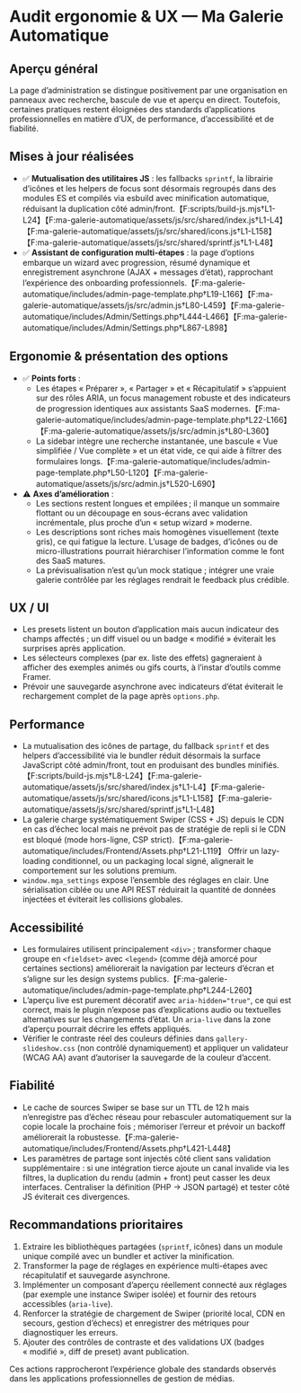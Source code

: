 # Audit ergonomie & UX — Ma Galerie Automatique

## Aperçu général
La page d’administration se distingue positivement par une organisation en panneaux avec recherche, bascule de vue et aperçu en direct. Toutefois, certaines pratiques restent éloignées des standards d’applications professionnelles en matière d’UX, de performance, d’accessibilité et de fiabilité.

## Mises à jour réalisées
- ✅ **Mutualisation des utilitaires JS** : les fallbacks `sprintf`, la librairie d’icônes et les helpers de focus sont désormais regroupés dans des modules ES et compilés via esbuild avec minification automatique, réduisant la duplication côté admin/front.【F:scripts/build-js.mjs†L1-L24】【F:ma-galerie-automatique/assets/js/src/shared/index.js†L1-L4】【F:ma-galerie-automatique/assets/js/src/shared/icons.js†L1-L158】【F:ma-galerie-automatique/assets/js/src/shared/sprintf.js†L1-L48】
- ✅ **Assistant de configuration multi-étapes** : la page d’options embarque un wizard avec progression, résumé dynamique et enregistrement asynchrone (AJAX + messages d’état), rapprochant l’expérience des onboarding professionnels.【F:ma-galerie-automatique/includes/admin-page-template.php†L19-L166】【F:ma-galerie-automatique/assets/js/src/admin.js†L80-L459】【F:ma-galerie-automatique/includes/Admin/Settings.php†L444-L466】【F:ma-galerie-automatique/includes/Admin/Settings.php†L867-L898】

## Ergonomie & présentation des options
- ✅ **Points forts** :
  - Les étapes « Préparer », « Partager » et « Récapitulatif » s’appuient sur des rôles ARIA, un focus management robuste et des indicateurs de progression identiques aux assistants SaaS modernes.【F:ma-galerie-automatique/includes/admin-page-template.php†L22-L166】【F:ma-galerie-automatique/assets/js/src/admin.js†L80-L360】
  - La sidebar intègre une recherche instantanée, une bascule « Vue simplifiée / Vue complète » et un état vide, ce qui aide à filtrer des formulaires longs.【F:ma-galerie-automatique/includes/admin-page-template.php†L50-L120】【F:ma-galerie-automatique/assets/js/src/admin.js†L520-L690】
- ⚠️ **Axes d’amélioration** :
  - Les sections restent longues et empilées ; il manque un sommaire flottant ou un découpage en sous-écrans avec validation incrémentale, plus proche d’un « setup wizard » moderne.
  - Les descriptions sont riches mais homogènes visuellement (texte gris), ce qui fatigue la lecture. L’usage de badges, d’icônes ou de micro-illustrations pourrait hiérarchiser l’information comme le font des SaaS matures.
  - La prévisualisation n’est qu’un mock statique ; intégrer une vraie galerie contrôlée par les réglages rendrait le feedback plus crédible.

## UX / UI
- Les presets listent un bouton d’application mais aucun indicateur des champs affectés ; un diff visuel ou un badge « modifié » éviterait les surprises après application.
- Les sélecteurs complexes (par ex. liste des effets) gagneraient à afficher des exemples animés ou gifs courts, à l’instar d’outils comme Framer.
- Prévoir une sauvegarde asynchrone avec indicateurs d’état éviterait le rechargement complet de la page après `options.php`.

## Performance
- La mutualisation des icônes de partage, du fallback `sprintf` et des helpers d’accessibilité via le bundler réduit désormais la surface JavaScript côté admin/front, tout en produisant des bundles minifiés.【F:scripts/build-js.mjs†L8-L24】【F:ma-galerie-automatique/assets/js/src/shared/index.js†L1-L4】【F:ma-galerie-automatique/assets/js/src/shared/icons.js†L1-L158】【F:ma-galerie-automatique/assets/js/src/shared/sprintf.js†L1-L48】
- La galerie charge systématiquement Swiper (CSS + JS) depuis le CDN en cas d’échec local mais ne prévoit pas de stratégie de repli si le CDN est bloqué (mode hors-ligne, CSP strict).【F:ma-galerie-automatique/includes/Frontend/Assets.php†L21-L119】 Offrir un lazy-loading conditionnel, ou un packaging local signé, alignerait le comportement sur les solutions premium.
- `window.mga_settings` expose l’ensemble des réglages en clair. Une sérialisation ciblée ou une API REST réduirait la quantité de données injectées et éviterait les collisions globales.

## Accessibilité
- Les formulaires utilisent principalement `<div>` ; transformer chaque groupe en `<fieldset>` avec `<legend>` (comme déjà amorcé pour certaines sections) améliorerait la navigation par lecteurs d’écran et s’aligne sur les design systems publics.【F:ma-galerie-automatique/includes/admin-page-template.php†L244-L260】
- L’aperçu live est purement décoratif avec `aria-hidden="true"`, ce qui est correct, mais le plugin n’expose pas d’explications audio ou textuelles alternatives sur les changements d’état. Un `aria-live` dans la zone d’aperçu pourrait décrire les effets appliqués.
- Vérifier le contraste réel des couleurs définies dans `gallery-slideshow.css` (non contrôlé dynamiquement) et appliquer un validateur (WCAG AA) avant d’autoriser la sauvegarde de la couleur d’accent.

## Fiabilité
- Le cache de sources Swiper se base sur un TTL de 12 h mais n’enregistre pas d’échec réseau pour rebasculer automatiquement sur la copie locale la prochaine fois ; mémoriser l’erreur et prévoir un backoff améliorerait la robustesse.【F:ma-galerie-automatique/includes/Frontend/Assets.php†L421-L448】
- Les paramètres de partage sont injectés côté client sans validation supplémentaire : si une intégration tierce ajoute un canal invalide via les filtres, la duplication du rendu (admin + front) peut casser les deux interfaces. Centraliser la définition (PHP -> JSON partagé) et tester côté JS éviterait ces divergences.

## Recommandations prioritaires
1. Extraire les bibliothèques partagées (`sprintf`, icônes) dans un module unique compilé avec un bundler et activer la minification.
2. Transformer la page de réglages en expérience multi-étapes avec récapitulatif et sauvegarde asynchrone.
3. Implémenter un composant d’aperçu réellement connecté aux réglages (par exemple une instance Swiper isolée) et fournir des retours accessibles (`aria-live`).
4. Renforcer la stratégie de chargement de Swiper (priorité local, CDN en secours, gestion d’échecs) et enregistrer des métriques pour diagnostiquer les erreurs.
5. Ajouter des contrôles de contraste et des validations UX (badges « modifié », diff de preset) avant publication.

Ces actions rapprocheront l’expérience globale des standards observés dans les applications professionnelles de gestion de médias.
